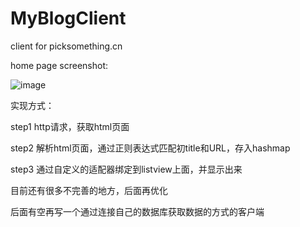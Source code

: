 MyBlogClient
============

client for picksomething.cn

home page screenshot:

![image](https://github.com/picksomething/MyBlogClient/blob/master/device-2015-03-10-144221.png)

实现方式：

step1 http请求，获取html页面

step2 解析html页面，通过正则表达式匹配初title和URL，存入hashmap

step3 通过自定义的适配器绑定到listview上面，并显示出来

目前还有很多不完善的地方，后面再优化

后面有空再写一个通过连接自己的数据库获取数据的方式的客户端

